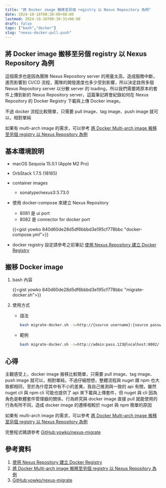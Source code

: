 ```yaml
---
title: "將 Docker image 搬移至另個 registry 以 Nexus Repository 為例"
date: 2024-10-16T00:30:00+08:00
lastmod: 2024-10-16T00:30:31+08:00
draft: false
tags: ["bash","docker"]
slug: "nexus-docker-pull-push"
---
```


## 將 Docker image 搬移至另個 registry 以 Nexus Repository 為例

這個需求也是因為團隊 Nexus Repository server 的用量太高，造成服務中斷，進而影響到 CI/CD 流程，團隊的開發進度也多少受到影響，所以決定啟用多個 Nexus Repository server 以分散 server 的 loading，所以我們需要將原本的套件上傳到新的 Nexus Repository server，這篇筆記將會紀錄如何在 Nexus Repository 的 Docker Registry 下載與上傳 Docker image。

不過 docker 流程比較簡單，只需要 pull image、tag image、push image 就可以，相對單純

如果有 multi-arch image 的需求，可以參考 [將 Docker Multi-arch image 搬移至另個 registry 以 Nexus Repository 為例](/nexus-docker-multi-arch-pull-push)

## 基本環境說明

- macOS Sequoia 15.0.1 (Apple M2 Pro)
- OrbStack 1.7.5 (18165)
- container images

     - sonatype/nexus3:3.73.0

- 使用 docker-compose 來建立 Nexus Repository

    - 8081 是 ui port
    - 8082 是 connector for docker port

    {{<gist yowko 840d60de28d5df6bbbd3e195cf778bbc "docker-compose.yml">}}

- docker registry 設定請參考之前筆記 [使用 Nexus Repository 建立 Docker Registry](/nexus-docker-registry)

## 搬移 Docker image

1. bash 內容

    {{<gist yowko 840d60de28d5df6bbbd3e195cf778bbc "migrate-docker.sh">}}

2. 使用方式

    - 語法

         ```bash
        bash migrate-docker.sh -s=http://{source username}:{source password}@{source domain}:{source port}/ -d=http://{target username}:{target password}@{target domain}:{target port}/
        ```

    - 範例

        ```bash
        bash migrate-docker.sh -s=http://admin:pass.123@localhost:8082/ -d=http://admin:pass.123@localhost:8085/
        ```

## 心得

主觀感受上，docker image 搬移比較簡單，只需要 pull image、tag image、push image 就可以，相對單純，不過仔細想想，整體流程與 nuget 跟 npm 也大致都相同，至於為什麼其中有不小的差異，我自己推測與一致的 api 有關，雖然 nuget cli 與 npm cli 可能也提供了 api 來下載與上傳套件，但 nuget 與 cli 因為角色是軟體套件管理器的關係，行為終究與 docker image 直接 pull 就能使用的行為有所不同，造成 docker image 的遷移相較於 nuget 與 npm 簡單的原因

如果有 multi-arch image 的需求，可以參考 [將 Docker Multi-arch image 搬移至另個 registry 以 Nexus Repository 為例](/nexus-docker-multi-arch-pull-push)

完整程式碼請參考 [GitHub:yowko/nexus-migrate](https://github.com/yowko/nexus-migrate)

## 參考資料

1. [使用 Nexus Repository 建立 Docker Registry](/nexus-docker-registry)
2. [將 Docker Multi-arch image 搬移至另個 registry 以 Nexus Repository 為例](/nexus-docker-multi-arch-pull-push)
3. [GitHub:yowko/nexus-migrate](https://github.com/yowko/nexus-migrate)
